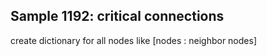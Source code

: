 ## Sample 1192: critical connections

create dictionary for all nodes like [nodes : neighbor nodes]
